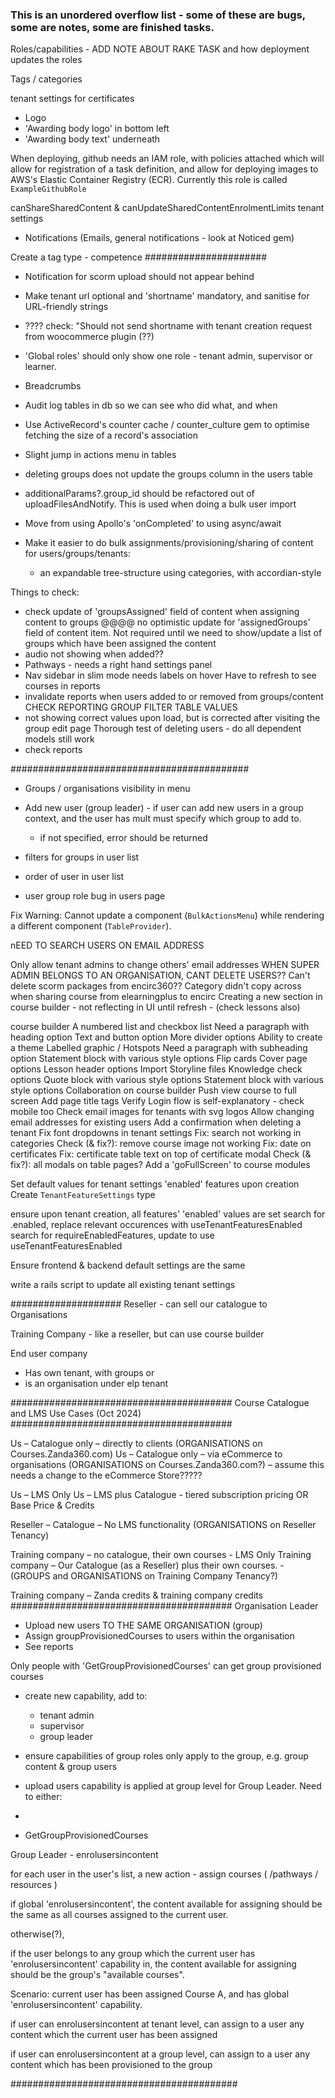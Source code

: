 ### This is an unordered overflow list - some of these are bugs, some are notes, some are finished tasks.

Roles/capabilities - ADD NOTE ABOUT RAKE TASK and how deployment updates the roles

Tags / categories

tenant settings for certificates
- Logo
- 'Awarding body logo' in bottom left
- 'Awarding body text' underneath


When deploying, github needs an IAM role, with policies attached which will 
allow for registration of a task definition, and allow for deploying images
to AWS's Elastic Container Registry (ECR). Currently this role is called `ExampleGithubRole`

canShareSharedContent & canUpdateSharedContentEnrolmentLimits tenant settings


- Notifications (Emails, general notifications - look at Noticed gem)

Create a tag type - competence
######################

 - Notification for scorm upload should not appear behind
 
 - Make tenant url optional and 'shortname' mandatory, and sanitise for URL-friendly strings
 - ???? check: "Should not send shortname with tenant creation request from woocommerce plugin (??)

 - 'Global roles' should only show one role - tenant admin, supervisor or learner.

 - Breadcrumbs 
 - Audit log tables in db so we can see who did what, and when
 - Use ActiveRecord's counter cache / counter_culture gem to optimise fetching the size of a record's association 

 - Slight jump in actions menu in tables

 - deleting groups does not update the groups column in the users table 
 
 - additionalParams?.group_id should be refactored out of uploadFilesAndNotify. This is used when doing a bulk user import

- Move from using Apollo's 'onCompleted' to using async/await

 - Make it easier to do bulk assignments/provisioning/sharing of content for users/groups/tenants:
   - an expandable tree-structure using categories, with accordian-style
   

 
Things to check:
 - check update of 'groupsAssigned' field of content when assigning content to groups
 @@@@ no optimistic update for 'assignedGroups' field of content item. Not required until
 we need to show/update a list of groups which have been assigned the content
 - audio not showing when added??
 - Pathways - needs a right hand settings panel
 - Nav sidebar in slim mode needs labels on hover
 Have to refresh to see courses in reports
 - invalidate reports when users added to or removed from groups/content
CHECK REPORTING GROUP FILTER TABLE VALUES
 - not showing correct values upon load, but is corrected after visiting the group edit page
Thorough test of deleting users - do all dependent models still work
 - check reports 
 
 ###########################################

- Groups / organisations visibility in menu

- Add new user (group leader) - if user can add new users in a group context, and the user has mult must specify which group to add to.
	- if not specified, error should be returned
	
- filters for groups in user list

- order of user in user list

- user group role bug in users page



Fix 
Warning: Cannot update a component (`BulkActionsMenu`) while rendering a different component 
(`TableProvider`).


nEED TO SEARCH USERS ON EMAIL ADDRESS


Only allow tenant admins to change others' email addresses
WHEN SUPER ADMIN BELONGS TO AN ORGANISATION, CANT DELETE USERS??
Can't delete scorm packages from encirc360??
Category didn't copy across when sharing course from elearningplus to encirc
Creating a new section in course builder - not reflecting in UI until refresh - (check lessons also)

course builder
A numbered list and checkbox list
Need a paragraph with heading option
Text and button option
More divider options
Ability to create a theme
Labelled graphic / Hotspots
Need a paragraph with subheading option
Statement block with various style options
Flip cards
Cover page options
Lesson header options
Import Storyline files
Knowledge check options
Quote block with various style options
Statement block with various style options
Collaboration on course builder
Push view course to full screen
Add page title tags
Verify Login flow is self-explanatory - check mobile too
Check email images for tenants with svg logos
Allow changing email addresses for existing users
Add a confirmation when deleting a tenant
Fix font dropdowns in tenant settings
Fix: search not working in categories
Check (& fix?): remove course image not working
Fix: date on certificates
Fix: certificate table text on top of certificate modal
Check (& fix?): all modals on table pages?
Add a 'goFullScreen' to course modules


Set default values for tenant settings 'enabled' features upon creation
Create `TenantFeatureSettings` type

ensure upon tenant creation, all features' 'enabled' values are set
search for .enabled, replace relevant occurences with useTenantFeaturesEnabled	
search for requireEnabledFeatures, update to use useTenantFeaturesEnabled



Ensure frontend & backend default settings are the same


write a rails script to update all existing tenant settings




####################
Reseller - can sell our catalogue to Organisations

Training Company - like a reseller, but can use course builder

End user company
 - Has own tenant, with groups or
 - is an organisation under elp tenant
 
 
 
########################################
Course Catalogue and LMS Use Cases (Oct 2024)
########################################

Us – Catalogue only – directly to clients (ORGANISATIONS on Courses.Zanda360.com)
Us – Catalogue only – via eCommerce to organisations (ORGANISATIONS on Courses.Zanda360.com?) – assume this needs a change to the eCommerce Store?????

Us – LMS Only
Us – LMS plus Catalogue - tiered subscription pricing OR Base Price & Credits

Reseller – Catalogue – No LMS functionality (ORGANISATIONS on Reseller Tenancy)

Training company – no catalogue, their own courses - LMS Only
Training company – Our Catalogue (as a Reseller) plus their own courses.
     - (GROUPS and ORGANISATIONS on Training Company Tenancy?)
	 
Training company – Zanda credits & training company credits
########################################
Organisation Leader
 - Upload new users TO THE SAME ORGANISATION (group)
 - Assign groupProvisionedCourses to users within the organisation
 - See reports

Only people with 'GetGroupProvisionedCourses' can get group provisioned courses
 - create new capability, add to:
   - tenant admin
   - supervisor
   - group leader
 - ensure capabilities of group roles only apply to the group, e.g. group content & group users
 
 - upload users capability is applied at group level for Group Leader. Need to either:
  - 

 - GetGroupProvisionedCourses 
 
 
 
 
 
 Group Leader   - enrolusersincontent
 
 for each user in the user's list, a new action - assign courses ( /pathways / resources )
 
 if global 'enrolusersincontent', the content available for assigning should be the same as all 
 courses assigned to the current user.
 
 otherwise(?),
 
 if the user belongs to any group which the current user has 'enrolusersincontent' capability in,
 the content available for assigning should be the group's "available courses".
 
 Scenario:
 current user has been assigned Course A, and has global 'enrolusersincontent' capability.
 
 if user can enrolusersincontent at tenant level,
	can assign to a user any content which the current user has been assigned
	
if user can enrolusersincontent at a group level,
	can assign to a user any content which has been provisioned to the group

#########################################
